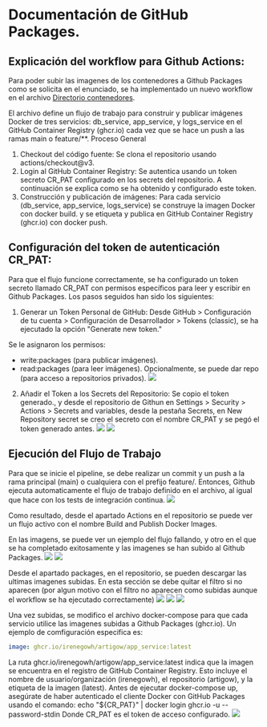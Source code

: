 # Documentación de GitHub Packages.

## Explicación del workflow para Github Actions:
Para poder subir las imagenes de los contenedores a Github Packages como se solicita en el enunciado, se ha implementado un nuevo workflow en el archivo 
[Directorio contenedores](../../github/workflows/docker-publish.yml).

El archivo define un flujo de trabajo para construir y publicar imágenes Docker de tres servicios: db_service, app_service, y logs_service en el GitHub Container Registry (ghcr.io) cada vez que se hace un push a las ramas main o feature/**.
Proceso General
1. Checkout del código fuente: Se clona el repositorio usando actions/checkout@v3.
2. Login al GitHub Container Registry: Se autentica usando un token secreto CR_PAT configurado en los secrets del repositorio. A continuación se explica como se ha obtenido y configurado este token.
3. Construcción y publicación de imágenes: Para cada servicio (db_service, app_service, logs_service) se construye la imagen Docker con docker build.
y se etiqueta y publica en GitHub Container Registry (ghcr.io) con docker push.

## Configuración del token de autenticación CR_PAT:
Para que el flujo funcione correctamente, se ha configurado un token secreto llamado CR_PAT con permisos específicos para leer y escribir en Github Packages.
Los pasos seguidos han sido los siguientes:
1. Generar un Token Personal de GitHub:
Desde GitHub > Configuración de tu cuenta > Configuración de Desarrollador > Tokens (classic), se ha ejecutado la opción "Generate new token." 

Se le asignaron los permisos:
- write:packages (para publicar imágenes).
- read:packages (para leer imágenes).
Opcionalmente, se puede dar repo (para acceso a repositorios privados).
![](imagenes/token.png)

2. Añadir el Token a los Secrets del Repositorio:
Se copio el token generado., y desde el repositorio de Githun en Settings > Security > Actions > Secrets and variables, desde la pestaña Secrets, en New Repository secret se creo el secreto con el nombre CR_PAT y se pegó el token generado antes.
![](imagenes/secret.png)
![](imagenes/secret1.png)

## Ejecución del Flujo de Trabajo
Para que se inicie el pipeline, se debe realizar un commit y un push a la rama principal (main) o cualquiera con el prefijo feature/.
Entonces, Github ejecuta automaticamente el flujo de trabajo definido en el archivo, al igual que hace con los tests de integración continua.
![](imagenes/workflow.png)

Como resultado, desde el apartado Actions en el repositorio se puede ver un flujo activo con el nombre Build and Publish Docker Images.

En las imagens, se puede ver un ejemplo del flujo fallando, y otro en el que se ha completado exitosamente y las imagenes se han subido al Github Packages.
![](imagenes/workflowfail.png)
![](imagenes/worworkflowsuc.png)

Desde el apartado packages, en el repositorio, se pueden descargar las ultimas imagenes subidas. En esta sección se debe quitar el filtro si no aparecen (por algun motivo con el filtro no aparecen como subidas aunque el workflow se ha ejecutado correctamente)
![](imagenes/botonpackages.png)
![](imagenes/filtro.png)
![](imagenes/packages.png)

Una vez subidas, se modifico el archivo docker-compose para que cada servicio utilice las imagenes subidas a Github Packages (ghcr.io). Un ejemplo de comfiguración especifica es:
```yaml
image: ghcr.io/irenegowh/artigow/app_service:latest
```
La ruta ghcr.io/irenegowh/artigow/app_service:latest indica que la imagen se encuentra en el registro de GitHub Container Registry.
Esto incluye el nombre de usuario/organización (irenegowh), el repositorio (artigow), y la etiqueta de la imagen (latest).
Antes de ejecutar docker-compose up, asegúrate de haber autenticado el cliente Docker con GitHub Packages usando el comando:
echo "${CR_PAT}" | docker login ghcr.io -u <USERNAME> --password-stdin
Donde CR_PAT es el token de acceso configurado.
![](imagenes/dockerup.png)



